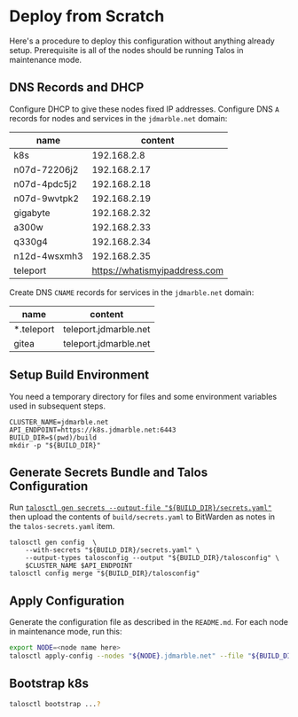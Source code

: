 # Deploy from Scratch

Here's a procedure to deploy this configuration without anything already setup.
Prerequisite is all of the nodes should be running Talos in maintenance mode.

## DNS Records and DHCP

Configure DHCP to give these nodes fixed IP addresses.
Configure DNS `A` records for nodes and services in the `jdmarble.net` domain:

| name         | content                       |
|--------------|-------------------------------|
| k8s          | 192.168.2.8                   |
| n07d-72206j2 | 192.168.2.17                  |
| n07d-4pdc5j2 | 192.168.2.18                  |
| n07d-9wvtpk2 | 192.168.2.19                  |
| gigabyte     | 192.168.2.32                  |
| a300w        | 192.168.2.33                  |
| q330g4       | 192.168.2.34                  | 
| n12d-4wsxmh3 | 192.168.2.35                  |
| teleport     | https://whatismyipaddress.com |

Create DNS `CNAME` records for services in the `jdmarble.net` domain:

| name       | content                       |
|------------|-------------------------------|
| *.teleport | teleport.jdmarble.net         |
| gitea      | teleport.jdmarble.net         |

## Setup Build Environment

You need a temporary directory for files and some environment variables used in subsequent steps.

```
CLUSTER_NAME=jdmarble.net
API_ENDPOINT=https://k8s.jdmarble.net:6443
BUILD_DIR=$(pwd)/build
mkdir -p "${BUILD_DIR}"
```

## Generate Secrets Bundle and Talos Configuration

Run [`talosctl gen secrets --output-file "${BUILD_DIR}/secrets.yaml"`](https://www.talos.dev/v1.5/reference/cli/#talosctl-gen-secrets) then upload the contents of `build/secrets.yaml` to BitWarden as notes in the `talos-secrets.yaml` item.

```
talosctl gen config  \
    --with-secrets "${BUILD_DIR}/secrets.yaml" \
    --output-types talosconfig --output "${BUILD_DIR}/talosconfig" \
    $CLUSTER_NAME $API_ENDPOINT
talosctl config merge "${BUILD_DIR}/talosconfig"
```

## Apply Configuration

Generate the configuration file as described in the `README.md`.
For each node in maintenance mode, run this:

```sh
export NODE=<node name here>
talosctl apply-config --nodes "${NODE}.jdmarble.net" --file "${BUILD_DIR}/${NODE}.yaml" --insecure
```

## Bootstrap k8s

```sh
talosctl bootstrap ...?
```